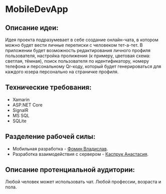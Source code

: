 # MobileDevApp

## Описание идеи: ##
Идея проекта подразумевает в себе создание онлайн-чата, в котором можно будет вести личные переписки с человеком тет-а-тет. В приложении будет возможность редактирования личного профиля пользователя, настройка пролижения (к примеру, цветовая схема: светлая, тёмная), поиск пользователя по идентификатору, номеру телефона и персональному Qr-коду, который будет генерироваться для каждого юзера персонально на страничке профиля.

## Технические требования: ##
* Xamarin
* ASP.NET Core
* SignalR
* MS SQL
* SQLite
  
## Разделение рабочей силы: ##
* Мобильная разработка - [Фомин Владислав](https://github.com/FominVlad "Фомин Владислав").
* Разработка взаимодействия с сервером - [Каспрук Анастасия](https://github.com/KasprukNastia "Каспрук Анастасия").
  
## Описание протенциальной аудитории: ##
Любой человек может использовать чат. Любой профессии, возраста и пола.

